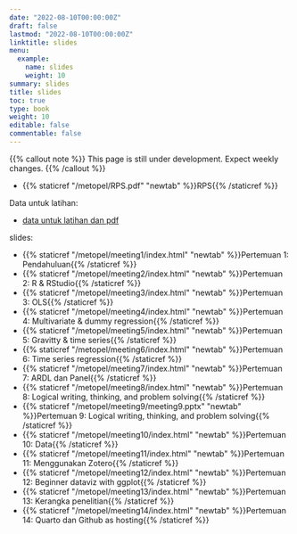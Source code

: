 ```yaml
---
date: "2022-08-10T00:00:00Z"
draft: false
lastmod: "2022-08-10T00:00:00Z"
linktitle: slides
menu:
  example:
    name: slides
    weight: 10
summary: slides
title: slides
toc: true
type: book
weight: 10
editable: false
commentable: false
---
```


{{% callout note %}} This page is still under development. Expect weekly changes. {{% /callout %}}

- {{% staticref "/metopel/RPS.pdf" "newtab" %}}RPS{{% /staticref %}}

Data untuk latihan:

- [data untuk latihan dan pdf](https://drive.google.com/drive/u/1/folders/1exmFFbe7Ons-0nQ_arqtp0N9ZzG1Cozk)

slides:

- {{% staticref "/metopel/meeting1/index.html" "newtab" %}}Pertemuan 1: Pendahuluan{{% /staticref %}}
- {{% staticref "/metopel/meeting2/index.html" "newtab" %}}Pertemuan 2: R & RStudio{{% /staticref %}}
- {{% staticref "/metopel/meeting3/index.html" "newtab" %}}Pertemuan 3: OLS{{% /staticref %}}
- {{% staticref "/metopel/meeting4/index.html" "newtab" %}}Pertemuan 4: Multivariate & dummy regression{{% /staticref %}}
- {{% staticref "/metopel/meeting5/index.html" "newtab" %}}Pertemuan 5: Gravitty & time series{{% /staticref %}}
- {{% staticref "/metopel/meeting6/index.html" "newtab" %}}Pertemuan 6: Time series regression{{% /staticref %}}
- {{% staticref "/metopel/meeting7/index.html" "newtab" %}}Pertemuan 7: ARDL dan Panel{{% /staticref %}}
- {{% staticref "/metopel/meeting8/index.html" "newtab" %}}Pertemuan 8: Logical writing, thinking, and problem solving{{% /staticref %}}
- {{% staticref "/metopel/meeting9/meeting9.pptx" "newtab" %}}Pertemuan 9: Logical writing, thinking, and problem solving{{% /staticref %}}
- {{% staticref "/metopel/meeting10/index.html" "newtab" %}}Pertemuan 10: Data{{% /staticref %}}
- {{% staticref "/metopel/meeting11/index.html" "newtab" %}}Pertemuan 11: Menggunakan Zotero{{% /staticref %}}
- {{% staticref "/metopel/meeting12/index.html" "newtab" %}}Pertemuan 12: Beginner dataviz with ggplot{{% /staticref %}}
- {{% staticref "/metopel/meeting13/index.html" "newtab" %}}Pertemuan 13: Kerangka penelitian{{% /staticref %}}
- {{% staticref "/metopel/meeting14/index.html" "newtab" %}}Pertemuan 14: Quarto dan Github as hosting{{% /staticref %}}